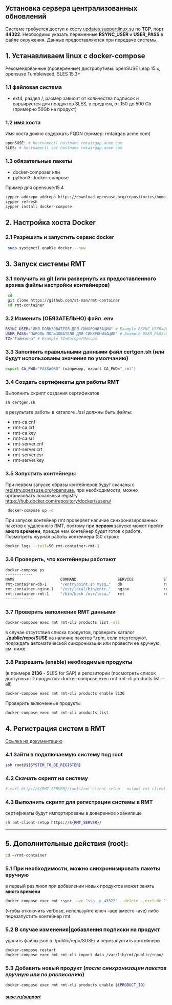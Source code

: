 
## Установка сервера централизованных обновлений

Системе требуется доступ к хосту [updates.supportlinux.su](updates.supportlinux.su) по **TCP**, порт **44322**.
Необходимо указать переменные  **RSYNC_USER** и **USER_PASS** в файле окружения.
Данные предоставляются при передаче системы.

## 1. Устанавливаем linux с docker-compose
Рекомендованные (проверенные) дистрибутивы: openSUSE Leap 15.x, opensuse Tumbleweed, SLES 15.3+

### 1.1 файловая система
* ext4, раздел /, размер зависит от количества подписок и варьируется для продуктов SLES, в среднем, от 150 до 500 Gb (примерно 50Gb на продукт)

### 1.2 имя хоста
 Имя хоста дожно содержать FQDN (пример: rmtairgap.acme.com)
```bash
openSUSE: # hostnamectl hostname rmtairgap.acme.com
SLES: # hostnamectl set hostname rmtairgap.acme.com
```
### 1.3 обязательные пакеты
* docker-composer
или
* python3-docker-compose

Пример для opensuse:15.4
```bash
zypper addrepo addrepo https://download.opensuse.org/repositories/home:predivan:podman/15.4/home:predivan:podman.repo
zypper refresh
zypper install docker-compose
```
## 2. Настройка хоста Docker
### 2.1 Разрешить и запустить сервис docker
```bash 
 sudo systemctl enable docker --now
```
## 3. Запуск системы RMT
### 3.1 получить из git (или развернуть из предоставленного архива файлы настройки контейнеров)
```bash
 cd
 git clone https://github.com/st-man/rmt-container
 cd rmt-container
```
### 3.2 Изменить (ОБЯЗАТЕЛЬНО) файл .env
```bash
RSYNC_USER="ИМЯ ПОЛЬЗОВАТЕЛЯ ДЛЯ СИНХРОНИЗАЦИИ" # Example RSYNC_USER=UC2724859
USER_PASS="ПАРОЛЬ ПОЛЬЗОВАТЕЛЯ ДЛЯ СИНХРОНИЗАЦИИ" # Example USER_PASS=6A9b500j
TZ="Таймзона" # Example TZ=Europe/Moscow
```
### 3.3 Заполнить правильными данными файл certgen.sh (или будут использованы значения по умолчанию)
```bash
export CA_PWD="PASSWORD" (например, export CA_PWD="_rmt")
```
### 3.4 Создать сертификаты для работы RMT
Выполнить скрипт создания сертификатов
```
sh certgen.sh
```
в результате работы в каталоге ./ssl должны быть файлы:
* rmt-ca.cnf
* rmt-ca.crt
* rmt-ca.key
* rmt-ca.srl
* rmt-server.cnf
* rmt-server.crt
* rmt-server.csr
* rmt-server.key

### 3.5 Запустить контейнеры
При первом запуске образы контейнеров будут скачаны с [registry.opensuse.org/opensuse](registry.opensuse.org/opensuse), при необходимости, можно организовать локальный registry https://hub.docker.com/repository/docker/suseru/
```bash
 docker-compose up -d
```
При запуске контейнер rmt проверяет наличие синхронизированных пакетов с удаленного RMT, поэтому при **первом** запуске может пройти **много времени**, прежде чем контейнер будет готов к работе. Посмотреть журнал работы контейнера (50 строк):
```bash
docker logs --tail=50 rmt-container-rmt-1 
```
### 3.6 Проверить, что контейнеры работают
```bash
docker-compose ps
------------
NAME                    COMMAND                  SERVICE             STATUS              PORTS
rmt-container-db-1      "/entrypoint.sh mysq…"   db                  running             3306/tcp
rmt-container-nginx-1   "/usr/local/bin/entr…"   nginx               running             0.0.0.0:80->80/tcp, :::80->80/tcp, 0.0.0.0:443->443/tcp, :::443->443/tcp
rmt-container-rmt-1     "/bin/bash /usr/loca…"   rmt                 running   
------------
```
### 3.7 Проверить наполнение RMT данными
```bash
docker-compose exec rmt rmt-cli products list -all
```
в случае отсутствия списка продуктов, проверить каталог **./public/repo/SUSE** на наличие пакетов *.rpm, если отсутствуют, подождать автоматической синхронизации или провести ее вручную, см. ниже

### 3.8 Разрешить (enable) необходимые продукты
(в примере **2136** - SLES for SAP) и репозитории (посмотреть список доступных ID продуктов: docker-compose exec rmt rmt-cli products list --all)
```bash
docker-compose exec rmt rmt-cli products enable 2136
```
Проверить включенные продукты
```bash
docker-compose exec rmt rmt-cli products list
```
## 4. Регистрация систем в RMT
[Ссылка на документацию](https://documentation.suse.com/sles/15-SP4/html/SLES-all/cha-rmt-client.html#sec-rmt-client-clientsetupscript)

### 4.1 Зайти в подключаемую систему под root
```bash
ssh root@${SYSTEM_TO_BE_REGISTER}
```
### 4.2 Скачать скрипт на систему
```bash
# curl http://${RMT_SERVER}/tools/rmt-client-setup --output rmt-client-setup
```
### 4.3 Выполнить скрипт для регистрации системы в RMT
сертификаты будут импортированы в доверенное хранилище
```bash
sh rmt-client-setup https://${RMT_SERVER}/
```
-------------------------------------------
## 5. Дополнительные действия (root):
```bash
cd ~/rmt-container
```
### 5.1 При необходимости, можно синхронизировать пакеты вручную
в первый раз лиюл при добавлении новых продуктов может занять **много времени**
```bash
docker-compose exec rmt rsync -ave "ssh -p 43322" --delete --exclude '*.json' ${RSYNC_USER}@${RMT_REMOTE_HOST}:/var/lib/rmt/public/* /var/lib/rmt/public 
```
(чтобы отключить verbose, используйте ключ -aqe вместо -ave)
либо перезапустить контейнер rmt

### 5.2 В случае изменения|добавления подписки на продукт
удалить файлы json в ./public/repo/SUSE/ и перезапустить контейнеры
```bash
docker-compose restart
docker-compose exec rmt rmt-cli import data /var/lib/rmt/public/repo/
```
### 5.3 Добавить новый продукт (*после синхронизации пакетов вручную или по расписанию*)
```bash
docker-compose exec rmt rmt-cli products enable ${PRODUCT_ID)
```

##### [suse.ru/support](https://suse.ru/support)
